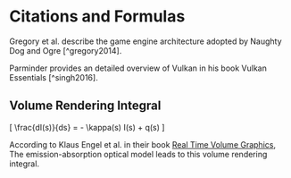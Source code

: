 <link rel="stylesheet" type="text/css" href="https://cdnjs.cloudflare.com/ajax/libs/KaTeX/0.6.0/katex.min.css">

# Citations and Formulas

Gregory et al. describe the game engine architecture adopted by Naughty Dog and Ogre [^gregory2014].

Parminder provides an detailed overview of Vulkan in his book Vulkan Essentials [^singh2016].

## Volume Rendering Integral

\[ \frac{dI(s)}{ds} = - \kappa(s) I(s) + q(s) \]

According to Klaus Engel et al. in their book [Real Time Volume Graphics](http://www.real-time-volume-graphics.org/), The emission-absorption optical model leads to this volume rendering integral.